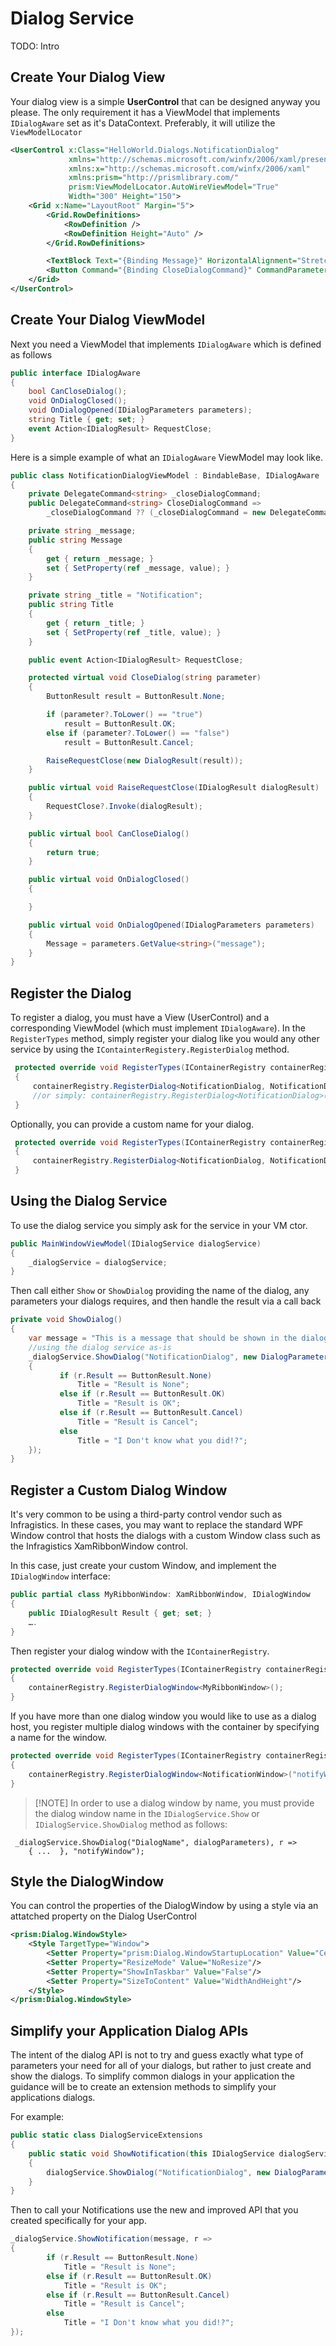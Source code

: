# Dialog Service

TODO: Intro

## Create Your Dialog View

Your dialog view is a simple **UserControl** that can be designed anyway you please.  The only requirement it has a ViewModel that implements `IDialogAware` set as it's DataContext.  Preferably, it will utilize the `ViewModelLocator`

```xml
<UserControl x:Class="HelloWorld.Dialogs.NotificationDialog"
             xmlns="http://schemas.microsoft.com/winfx/2006/xaml/presentation"
             xmlns:x="http://schemas.microsoft.com/winfx/2006/xaml"
             xmlns:prism="http://prismlibrary.com/"
             prism:ViewModelLocator.AutoWireViewModel="True"
             Width="300" Height="150">
    <Grid x:Name="LayoutRoot" Margin="5">
        <Grid.RowDefinitions>
            <RowDefinition />
            <RowDefinition Height="Auto" />
        </Grid.RowDefinitions>

        <TextBlock Text="{Binding Message}" HorizontalAlignment="Stretch" VerticalAlignment="Stretch" Grid.Row="0" TextWrapping="Wrap" />
        <Button Command="{Binding CloseDialogCommand}" CommandParameter="true" Content="OK" Width="75" Height="25" HorizontalAlignment="Right" Margin="0,10,0,0" Grid.Row="1" IsDefault="True" />
    </Grid>
</UserControl>
```

## Create Your Dialog ViewModel

Next you need a ViewModel that implements `IDialogAware` which is defined as follows

```cs
public interface IDialogAware
{
    bool CanCloseDialog();
    void OnDialogClosed();
    void OnDialogOpened(IDialogParameters parameters);
    string Title { get; set; }
    event Action<IDialogResult> RequestClose;
}
```

Here is a simple example of what an `IDialogAware` ViewModel may look like.

```cs
public class NotificationDialogViewModel : BindableBase, IDialogAware
{
    private DelegateCommand<string> _closeDialogCommand;
    public DelegateCommand<string> CloseDialogCommand =>
        _closeDialogCommand ?? (_closeDialogCommand = new DelegateCommand<string>(CloseDialog));

    private string _message;
    public string Message
    {
        get { return _message; }
        set { SetProperty(ref _message, value); }
    }

    private string _title = "Notification";
    public string Title
    {
        get { return _title; }
        set { SetProperty(ref _title, value); }
    }

    public event Action<IDialogResult> RequestClose;

    protected virtual void CloseDialog(string parameter)
    {
        ButtonResult result = ButtonResult.None;

        if (parameter?.ToLower() == "true")
            result = ButtonResult.OK;
        else if (parameter?.ToLower() == "false")
            result = ButtonResult.Cancel;

        RaiseRequestClose(new DialogResult(result));
    }

    public virtual void RaiseRequestClose(IDialogResult dialogResult)
    {
        RequestClose?.Invoke(dialogResult);
    }

    public virtual bool CanCloseDialog()
    {
        return true;
    }

    public virtual void OnDialogClosed()
    {

    }

    public virtual void OnDialogOpened(IDialogParameters parameters)
    {
        Message = parameters.GetValue<string>("message");
    }
}
```

## Register the Dialog

To register a dialog, you must have a View (UserControl) and a corresponding ViewModel (which must implement `IDialogAware`).  In the `RegisterTypes` method, simply register your dialog like you would any other service by using the `IContainterRegistery.RegisterDialog` method.

```cs
 protected override void RegisterTypes(IContainerRegistry containerRegistry)
 {
     containerRegistry.RegisterDialog<NotificationDialog, NotificationDialogViewModel>();
     //or simply: containerRegistry.RegisterDialog<NotificationDialog>(); if you are using AutoWireViewModel=True
 }
```

Optionally, you can provide a custom name for your dialog.
```cs
 protected override void RegisterTypes(IContainerRegistry containerRegistry)
 {
     containerRegistry.RegisterDialog<NotificationDialog, NotificationDialogViewModel>("myDialog");
 }
```

## Using the Dialog Service

To use the dialog service you simply ask for the service in your VM ctor.

```cs
public MainWindowViewModel(IDialogService dialogService)
{
    _dialogService = dialogService;
}
```

Then call either `Show` or `ShowDialog` providing the name of the dialog, any parameters your dialogs requires, and then handle the result via a call back

```cs
private void ShowDialog()
{
    var message = "This is a message that should be shown in the dialog.";
    //using the dialog service as-is
    _dialogService.ShowDialog("NotificationDialog", new DialogParameters($"message={message}"), r =>
    {
           if (r.Result == ButtonResult.None)
               Title = "Result is None";
           else if (r.Result == ButtonResult.OK)
               Title = "Result is OK";
           else if (r.Result == ButtonResult.Cancel)
               Title = "Result is Cancel";
           else
               Title = "I Don't know what you did!?";
    });
}
```

## Register a Custom Dialog Window

It's very common to be using a third-party control vendor such as Infragistics. In these cases, you may want to replace the standard WPF Window control that hosts the dialogs with a custom Window class such as the Infragistics XamRibbonWindow control.

In this case, just create your custom Window, and implement the `IDialogWindow` interface:

```cs
public partial class MyRibbonWindow: XamRibbonWindow, IDialogWindow
{
    public IDialogResult Result { get; set; }
    ….
}
```

Then register your dialog window with the `IContainerRegistry`.

```cs
protected override void RegisterTypes(IContainerRegistry containerRegistry)
{
    containerRegistry.RegisterDialogWindow<MyRibbonWindow>();
}
```
If you have more than one dialog window you would like to use as a dialog host, you register multiple dialog windows with the container by specifying a name for the window.
```cs
protected override void RegisterTypes(IContainerRegistry containerRegistry)
{
    containerRegistry.RegisterDialogWindow<NotificationWindow>("notifyWindow");
}
```
> [!NOTE] In order to use a dialog window by name, you must provide the dialog window name in the `IDialogService.Show` or `IDialogService.ShowDialog` method as follows:
```
 _dialogService.ShowDialog("DialogName", dialogParameters), r =>
    { ...  }, "notifyWindow");
```

## Style the DialogWindow

You can control the properties of the DialogWindow by using a style via an attatched property on the Dialog UserControl

```xml
<prism:Dialog.WindowStyle>
    <Style TargetType="Window">
        <Setter Property="prism:Dialog.WindowStartupLocation" Value="CenterScreen" />
        <Setter Property="ResizeMode" Value="NoResize"/>
        <Setter Property="ShowInTaskbar" Value="False"/>
        <Setter Property="SizeToContent" Value="WidthAndHeight"/>
    </Style>
</prism:Dialog.WindowStyle>
```

## Simplify your Application Dialog APIs

The intent of the dialog API is not to try and guess exactly what type of parameters your need for all of your dialogs, but rather to just create and show the dialogs.  To simplify common dialogs in your application the guidance will be to create an extension methods to simplify your applications dialogs.

For example:

```cs
public static class DialogServiceExtensions
{
    public static void ShowNotification(this IDialogService dialogService, string message, Action<IDialogResult> callBack)
    {
        dialogService.ShowDialog("NotificationDialog", new DialogParameters($"message={message}"), callBack, "notificationWindow");
    }
}
```

Then to call your Notifications use the new and improved API that you created specifically for your app.

```cs
_dialogService.ShowNotification(message, r =>
{
        if (r.Result == ButtonResult.None)
            Title = "Result is None";
        else if (r.Result == ButtonResult.OK)
            Title = "Result is OK";
        else if (r.Result == ButtonResult.Cancel)
            Title = "Result is Cancel";
        else
            Title = "I Don't know what you did!?";
});
```
